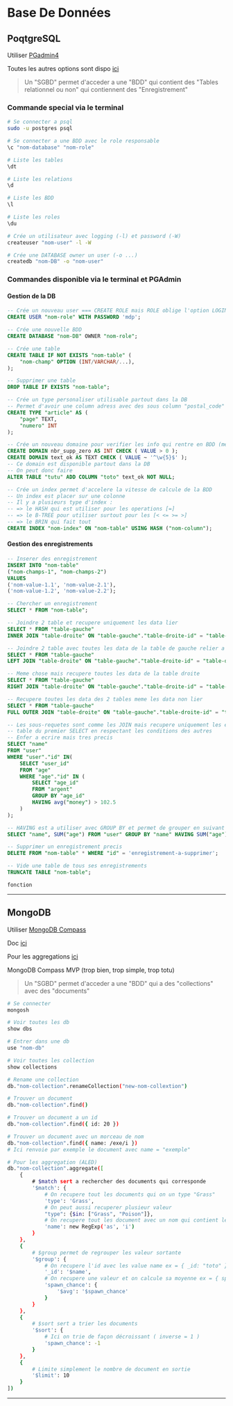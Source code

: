# Base De Données

## PoqtgreSQL

Utiliser [PGadmin4](https://www.pgadmin.org/)

Toutes les autres options sont dispo [ici](https://www.postgresql.org/docs/current/index.html)

> Un "SGBD" permet d'acceder a une "BDD" qui contient des "Tables relationnel ou non" qui contiennent des "Enregistrement"

### Commande special via le terminal

```bash
# Se connecter a psql
sudo -u postgres psql

# Se connecter a une BDD avec le role responsable
\c "nom-database" "nom-role"

# Liste les tables
\dt

# Liste les relations
\d

# Liste les BDD
\l

# Liste les roles
\du

# Crée un utilisateur avec logging (-l) et password (-W)
createuser "nom-user" -l -W

# Crée une DATABASE owner un user (-o ...)
createdb "nom-DB" -o "nom-user"
```

### Commandes disponible via le terminal et PGAdmin

#### Gestion de la DB

```sql
-- Crée un nouveau user === CREATE ROLE mais ROLE oblige l'option LOGIN
CREATE USER "nom-role" WITH PASSWORD 'mdp';

-- Crée une nouvelle BDD
CREATE DATABASE "nom-DB" OWNER "nom-role";

-- Crée une table
CREATE TABLE IF NOT EXISTS "nom-table" (
    "nom-champ" OPTION (INT/VARCHAR/...),
);

-- Supprimer une table
DROP TABLE IF EXISTS "nom-table";

-- Crée un type personaliser utilisable partout dans la DB 
-- Permet d'avoir une column adress avec des sous column "postal_code" TEXT, "enter_code" INT, "city" TEXT, ...
CREATE TYPE "article" AS (
    "page" TEXT,
    "numero" INT
);

-- Crée un nouveau domaine pour verifier les info qui rentre en BDD (meme utilisation que TEXT/INT/...)
CREATE DOMAIN nbr_supp_zero AS INT CHECK ( VALUE > 0 );
CREATE DOMAIN text_ok AS TEXT CHECK ( VALUE ~ '^\w{5}$' );
-- Ce domain est disponible partout dans la DB
-- On peut donc faire 
ALTER TABLE "tutu" ADD COLUMN "toto" text_ok NOT NULL;

-- Crée un index permet d'accelere la vitesse de calcule de la BDD
-- Un index est placer sur une colonne
-- Il y a plusieurs type d'index :
-- => le HASH qui est utiliser pour les operations [=]
-- => le B-TREE pour utiliser surtout pour les [< <= >= >]
-- => le BRIN qui fait tout
CREATE INDEX "nom-index" ON "nom-table" USING HASH ("nom-column");
```

#### Gestion des enregistrements

```sql
-- Inserer des enregistrement
INSERT INTO "nom-table"
("nom-champs-1", "nom-champs-2")
VALUES
('nom-value-1.1', 'nom-value-2.1'),
('nom-value-1.2', 'nom-value-2.2');

-- Chercher un enregistrement
SELECT * FROM "nom-table";

-- Joindre 2 table et recupere uniquement les data lier
SELECT * FROM "table-gauche" 
INNER JOIN "table-droite" ON "table-gauche"."table-droite-id" = "table-droite"."id";

-- Joindre 2 table avec toutes les data de la table de gauche relier a la table de droite
SELECT * FROM "table-gauche" 
LEFT JOIN "table-droite" ON "table-gauche"."table-droite-id" = "table-droite"."id";

-- Meme chose mais recupere toutes les data de la table droite
SELECT * FROM "table-gauche" 
RIGHT JOIN "table-droite" ON "table-gauche"."table-droite-id" = "table-droite"."id";

-- Recupere toutes les data des 2 tables meme les data non lier
SELECT * FROM "table-gauche" 
FULL OUTER JOIN "table-droite" ON "table-gauche"."table-droite-id" = "table-droite"."id";

-- Les sous-requetes sont comme les JOIN mais recupere uniquement les element de la 
-- table du premier SELECT en respectant les conditions des autres
-- Enfer a ecrire mais tres precis
SELECT "name"
FROM "user"
WHERE "user"."id" IN(
    SELECT "user_id"
    FROM "age"
    WHERE "age"."id" IN (
        SELECT "age_id"
        FROM "argent"
        GROUP BY "age_id"
        HAVING avg("money") > 102.5
    )
);

-- HAVING est a utiliser avec GROUP BY et permet de grouper en suivant une condition
SELECT "name", SUM("age") FROM "user" GROUP BY "name" HAVING SUM("age") > 35;

-- Supprimer un enregistrement precis
DELETE FROM "nom-table" * WHERE "id" = 'enregistrement-a-supprimer';

-- Vide une table de tous ses enregistrements
TRUNCATE TABLE "nom-table";
```

    fonction
---

## MongoDB

Utiliser [MongoDB Compass](https://www.mongodb.com/fr-fr/products/compass)

Doc [ici](https://www.mongodb.com/developer/products/mongodb/cheat-sheet/)

Pour les aggregations [ici](https://imgur.com/a/8hnrdOI)

MongoDB Compass MVP (trop bien, trop simple, trop totu)

> Un "SGBD" permet d'acceder a une "BDD" qui a des "collections" avec des "documents"

```bash
# Se connecter
mongosh

# Voir toutes les db
show dbs

# Entrer dans une db
use "nom-db"

# Voir toutes les collection
show collections

# Rename une collection
db."nom-collection".renameCollection("new-nom-collextion")

# Trouver un document
db."nom-collection".find()

# Trouver un document a un id
db."nom-collection".find({ id: 20 })

# Trouver un document avec un morceau de nom 
db."nom-collection".find({ name: /exe/i })
# Ici renvoie par exemple le document avec name = "exemple"

# Pour les aggregation (ALED)
db."nom-collection".aggregate([
    {
        # $match sert a rechercher des documents qui corresponde
        '$match': {
            # On recupere tout les documents qui on un type "Grass"
            'type': 'Grass',
            # On peut aussi recuperer plusieur valeur
            "type": {$in: ["Grass", "Poison"]},
            # On recupere tout les document avec un nom qui contient les lettres "as"
            'name': new RegExp('as', 'i')
        }
    },
    {
        # $group permet de regrouper les valeur sortante
        '$group': {
            # On recupere l'id avec les value name ex = { _id: "toto" }
            '_id': '$name',
            # On recupere une valeur et on calcule sa moyenne ex = { spaw_chanve: 2 }
            'spawn_chance': {
                '$avg': '$spawn_chance'
            }
        }
    },
    {
        # $sort sert a trier les documents
        '$sort': {
            # Ici on trie de façon décroissant ( inverse = 1 )
            'spawn_chance': -1
        }
    },
    {
        # Limite simplement le nombre de document en sortie
        '$limit': 10
    }
])
```

---
